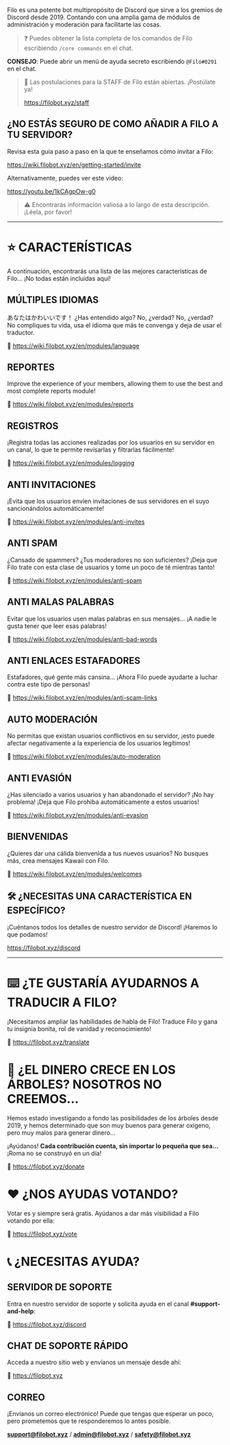 Filo es una potente bot multipropósito de Discord que sirve a los gremios de Discord desde 2019. Contando con una amplia gama de módulos de administración y moderación para facilitarte las cosas.

> ❓ Puedes obtener la lista completa de los comandos de Filo escribiendo `/core commands` en el chat.

**CONSEJO**: Puede abrir un menú de ayuda secreto escribiendo `@Filo#0291` en el chat.

> 📣 Las postulaciones para la STAFF de Filo están abiertas. ¡Postúlate ya!
> 
> https://filobot.xyz/staff

## ¿NO ESTÁS SEGURO DE COMO AÑADIR A FILO A TU SERVIDOR?

Revisa esta guía paso a paso en la que te enseñamos cómo invitar a Filo:

https://wiki.filobot.xyz/en/getting-started/invite

Alternativamente, puedes ver este video:

https://youtu.be/1kCAgpOw-g0

> ⚠️ Encontrarás información valiosa a lo largo de esta descripción. ¡Léela, por favor!

---

# ⭐ CARACTERÍSTICAS

A continuación, encontrarás una lista de las mejores características de Filo... ¡No todas están incluidas aquí!

## MÚLTIPLES IDIOMAS

あなたはかわいいです！ ¿Has entendido algo? No, ¿verdad? No, ¿verdad? No compliques tu vida, usa el idioma que más te convenga y deja de usar el traductor.

🔗 https://wiki.filobot.xyz/en/modules/language

## REPORTES

Improve the experience of your members, allowing them to use the best and most complete reports module!

🔗 https://wiki.filobot.xyz/en/modules/reports

## REGISTROS

¡Registra todas las acciones realizadas por los usuarios en su servidor en un canal, lo que te permite revisarlas y filtrarlas fácilmente!

🔗 https://wiki.filobot.xyz/en/modules/logging

## ANTI INVITACIONES

¡Evita que los usuarios envíen invitaciones de sus servidores en el suyo sancionándolos automáticamente!

🔗 https://wiki.filobot.xyz/en/modules/anti-invites

## ANTI SPAM

¿Cansado de spammers? ¿Tus moderadores no son suficientes? ¡Deja que Filo trate con esta clase de usuarios y tome un poco de té mientras tanto!

🔗 https://wiki.filobot.xyz/en/modules/anti-spam

## ANTI MALAS PALABRAS

Evitar que los usuarios usen malas palabras en sus mensajes... ¡A nadie le gusta tener que leer esas palabras!

🔗 https://wiki.filobot.xyz/en/modules/anti-bad-words

## ANTI ENLACES ESTAFADORES

Estafadores, qué gente más cansina... ¡Ahora Filo puede ayudarte a luchar contra este tipo de personas!

🔗 https://wiki.filobot.xyz/en/modules/anti-scam-links

## AUTO MODERACIÓN

No permitas que existan usuarios conflictivos en su servidor, ¡esto puede afectar negativamente a la experiencia de los usuarios legítimos!

🔗 https://wiki.filobot.xyz/en/modules/auto-moderation

## ANTI EVASIÓN

¿Has silenciado a varios usuarios y han abandonado el servidor? ¡No hay problema! ¡Deja que Filo prohiba automáticamente a estos usuarios!

🔗 https://wiki.filobot.xyz/en/modules/anti-evasion

## BIENVENIDAS

¿Quieres dar una cálida bienvenida a tus nuevos usuarios? No busques más, crea mensajes Kawaii con Filo.

🔗 https://wiki.filobot.xyz/en/modules/welcomes

## 🛠️ ¿NECESITAS UNA CARACTERÍSTICA EN ESPECÍFICO?

¡Cuéntanos todos los detalles de nuestro servidor de Discord! ¡Haremos lo que podamos!

https://filobot.xyz/discord

---

# ⌨️ ¿TE GUSTARÍA AYUDARNOS A TRADUCIR A FILO?

¡Necesitamos ampliar las habilidades de habla de Filo! Traduce Filo y gana tu insignia bonita, rol de vanidad y reconocimiento!

🔗 https://filobot.xyz/translate

# 🌳 ¿EL DINERO CRECE EN LOS ÁRBOLES? NOSOTROS NO CREEMOS...

Hemos estado investigando a fondo las posibilidades de los árboles desde 2019, y hemos determinado que son muy buenos para generar oxígeno, pero muy malos para generar dinero...

¡Ayúdanos! **Cada contribución cuenta, sin importar lo pequeña que sea...** ¡Roma no se construyó en un día!

🔗 https://filobot.xyz/donate

# ❤️ ¿NOS AYUDAS VOTANDO?

Votar es y siempre será gratis. Ayúdanos a dar más visibilidad a Filo votando por ella:

🔗 https://filobot.xyz/vote

# 📞 ¿NECESITAS AYUDA?

## SERVIDOR DE SOPORTE

Entra en nuestro servidor de soporte y solicita ayuda en el canal **#support-and-help**:

🔗 https://filobot.xyz/discord

## CHAT DE SOPORTE RÁPIDO

Acceda a nuestro sitio web y envíanos un mensaje desde ahí:

🔗 https://filobot.xyz

## CORREO

¡Envíanos un correo electrónico! Puede que tengas que esperar un poco, pero prometemos que te responderemos lo antes posible.

**support@filobot.xyz** / **admin@filobot.xyz** / **safety@filobot.xyz**
